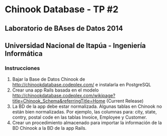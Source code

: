 # Chinook Database - TP #2
## Laboratorio de BAses de Datos 2014
## Universidad Nacional de Itapúa - Ingeniería Informática

### Instrucciones
1. Bajar la Base de Datos Chinook de http://chinookdatabase.codeplex.com/ e instalarla en PostgreSQL
2. Crear una app Rails basada en el modelo http://chinookdatabase.codeplex.com/wikipage?title=Chinook_Schema&referringTitle=Home (Current Release)
3. La BD de la app debe estar normalizada. Algunas tablas en Chinook no están bien normalizadas. Por ejemplo, las columnas para: city, state, contry, postal code en las tablas Invoice, Employee y Customer.
3. Crear un procedimiento almacenado para importar la información de la BD Chinook a la BD de la app Rails.
